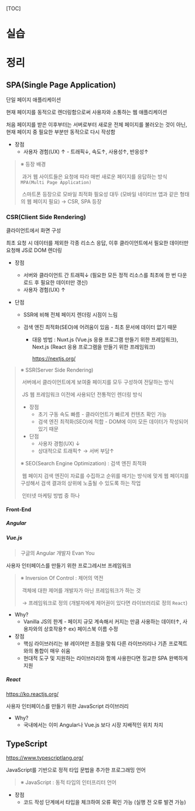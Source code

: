 [TOC]

# 실습



# 정리

## SPA(Single Page Application)

단일 페이지 애플리케이션

현재 페이지를 동적으로 렌더링함으로써 사용자와 소통하는 웹 애플리케이션

처음 페이지를 받은 이후부터는 서버로부터 새로운 전체 페이지를 불러오는 것이 아닌, 현재 페이지 중 필요한 부분만 동적으로 다시 작성함

- 장점
  - 사용자 경험(UX) ↑ - 트래픽↓, 속도↑, 사용성↑, 반응성↑

> ※ 등장 배경
>
> ​	과거 웹 사이트들은 요청에 따라 매번 새로운 페이지를 응답하는 방식 `MPA(Multi Page Application)`
>
> ​	스마트폰 등장으로 모바일 최적화 필요성 대두 (모바일 네이티브 앱과 같은 형태의 웹 페이지 필요) → CSR, SPA 등장



### CSR(Client Side Rendering)

클라이언트에서 화면 구성

최초 요청 시 데이터를 제외한 각종 리소스 응답, 이후 클라이언트에서 필요한 데이터만 요청해 JS로 DOM 렌더링

- 장점

  - 서버와 클라이언트 간 트래픽↓ (필요한 모든 정적 리소스를 최초에 한 번 다운로드 후 필요한 데이터만 갱신)
  - 사용자 경험(UX) ↑

- 단점

  - SSR에 비해 전체 페이지 렌더링 시점이 느림

  - 검색 엔진 최적화(SEO)에 어려움이 있음 - 최초 문서에 데이터 없기 때문

    - 대응 방법 : Nuxt.js (Vue.js 응용 프로그램 만들기 위한 프레임워크), Next.js (React 응용 프로그램을 만들기 위한 프레임워크)

      https://nextjs.org/

> ※ SSR(Server Side Rendering)
>
> ​	서버에서 클라이언트에게 보여줄 페이지를 모두 구성하여 전달하는 방식
>
> ​	JS 웹 프레임워크 이전에 사용되던 전통적인 렌더링 방식
>
> - 장점
>   - 초기 구동 속도 빠름 - 클라이언트가 빠르게 컨텐츠 확인 가능
>   - 검색 엔진 최적화(SEO)에 적합 - DOM에 이미 모든 데이터가 작성되어 있기 때문
> - 단점
>   - 사용자 경험(UX) ↓
>   - 상대적으로 트래픽↑ → 서버 부담↑
>
> 
>
> ※ SEO(Search Engine Optimization) : 검색 엔진 최적화
>
> ​	웹 페이지 검색 엔진이 자료를 수집하고 순위를 매기는 방식에 맞게 웹 페이지를 구성해서 검색 결과의 상위에 노출될 수 있도록 하는 작업
>
> ​	인터넷 마케팅 방법 중 하나



#### Front-End

##### Angular

##### Vue.js

> 구글의 Angular 개발자 Evan You

사용자 인터페이스를 만들기 위한 프로그레시브 프레임워크

> ※ Inversion Of Control : 제어의 역전
>
> ​	객체에 대한 제어를 개발자가 아닌 프레임워크가 하는 것
>
> ​	→ 프레임워크로 정의 (개발자에게 제어권이 있다면 라이브러리로 정의 `React`)

- Why?
  - Vanilla JS의 한계 - 페이지 규모 계속해서 커지는 만큼 사용하는 데이터↑, 사용자와의 상호작용↑	ex) 페이스북 이름 수정
- 장점
  - 핵심 라이브러리는 뷰 레이어만 초점을 맞춰 다른 라이브러리나 기존 프로젝트와의 통합이 매우 쉬움
  - 현대적 도구 및 지원하는 라이브러리와 함께 사용한다면 정교한 SPA 완벽하게 지원

##### React

https://ko.reactjs.org/

사용자 인터페이스를 만들기 위한 JavaScript 라이브러리

- Why?
  - 국내에서는 이미 Angular나 Vue.js 보다 시장 지배적인 위치 차지



## TypeScript

https://www.typescriptlang.org/

JavaScript를 기반으로 정적 타입 문법을 추가한 프로그래밍 언어

> ※ JavaScript : 동적 타입의 인터프리터 언어

- 장점
  - 코드 작성 단계에서 타입을 체크하여 오류 확인 가능 (실행 전 오류 발견 가능)
